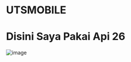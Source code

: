 # UTSMOBILE
# Disini Saya Pakai Api 26
![image](https://github.com/RianFauza/UTSMOBILE/assets/115771479/0f8dfb5e-47cb-41bb-bc8a-8d522c3cf170)

